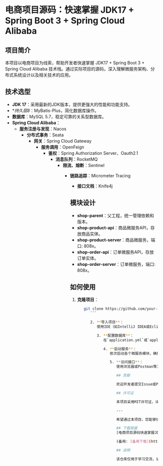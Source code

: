 # 电商项目源码：快速掌握 JDK17 + Spring Boot 3 + Spring Cloud Alibaba

## 项目简介

本项目以电商项目为线索，帮助开发者快速掌握 JDK17 + Spring Boot 3 + Spring Cloud Alibaba 技术栈。通过实际项目的源码，深入理解微服务架构、分布式系统设计以及相关技术的应用。

## 技术选型

- **JDK 17**：采用最新的JDK版本，提供更强大的性能和功能支持。
- **持久层8*：MyBatis-Plus，简化数据库操作。
- **数据库**：MySQL 5.7，稳定可靠的关系型数据库。
- **Spring Cloud Alibaba**：
  - **服务注册与发现**：Nacos
    - **分布式事务**：Seata
      - **网关**：Spring Cloud Gateway
        - **服务调用**：OpenFeign
          - **鉴权**：Spring Authorization Server、Oauth2.1
            - **消息队列**：RocketMQ
              - **限流、熔断**：Sentinel
                - **链路追踪**：Micrometer Tracing
                  - **接口文档**：Knife4j

                  ## 模块设计

                  - **shop-parent**：父工程，统一管理依赖和版本。
                  - **shop-product-api**：商品微服务API，存放商品实体。
                  - **shop-product-server**：商品微服务，端口: 808x。
                  - **shop-order-api**：订单微服务API，存放订单实体。
                  - **shop-order-server**：订单微服务，端口: 808x。

                  ## 如何使用

                  1. **克隆项目**：
                     ```bash
                        git clone https://github.com/your-repo/ecommerce-project.git
                           ```

                           2. **导入项目**：
                              使用IDE（如IntelliJ IDEA或Eclipse）导入项目，确保所有依赖项正确加载。

                              3. **配置数据库**：
                                 在`application.yml`或`application.properties`中配置数据库连接信息。

                                 4. **启动服务**：
                                    依次启动各个微服务模块，确保Nacos、Seata、RocketMQ等服务正常运行。

                                    5. **访问接口**：
                                       使用浏览器或Postman等工具访问接口，查看接口文档（Knife4j）以了解API详情。

                                       ## 贡献

                                       欢迎开发者提交Issue或Pull Request，共同完善本项目。

                                       ## 许可证

                                       本项目采用MIT许可证，详情请参阅[LICENSE](LICENSE)文件。

                                       ---

                                       希望通过本项目，您能够快速掌握JDK17 + Spring Boot 3 + Spring Cloud Alibaba技术栈，并在实际项目中灵活应用。祝您学习愉快！

                                       ## 下载链接
                                       [电商项目源码快速掌握JDK17SpringBoot3SpringCloudAlibaba](https://pan.quark.cn/s/6db0af60d4c1) 

                                       (备用: [备用下载](https://pan.baidu.com/s/1vtd0I43bsp2eUTxJ1vhWEw?pwd=1234))

                                       ## 说明

                                       该仓库仅用于学习交流，请勿用于商业用途。
